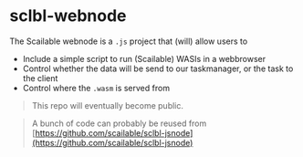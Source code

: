 # sclbl-webnode

The Scailable webnode is a `.js` project that (will) allow users to

- Include a simple script to run (Scailable) WASIs in a webbrowser
- Control whether the data will be send to our taskmanager, or the task to the client
- Control where the `.wasm` is served from

> This repo will eventually become public.

> A bunch of code can probably be reused from [https://github.com/scailable/sclbl-jsnode](https://github.com/scailable/sclbl-jsnode)
